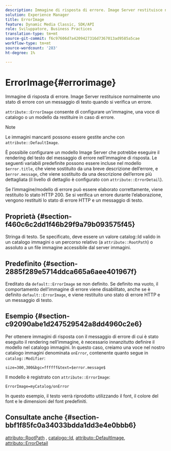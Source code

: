 ```yaml
---
description: Immagine di risposta di errore. Image Server restituisce normalmente uno stato di errore con un messaggio di testo quando si verifica un errore.
solution: Experience Manager
title: ErrorImage
feature: Dynamic Media Classic, SDK/API
role: Sviluppatore, Business Practices
translation-type: tm+mt
source-git-commit: f6c97606d7a4209427316d7367013ad9585a5cae
workflow-type: tm+mt
source-wordcount: '283'
ht-degree: 1%

---
```



# ErrorImage{#errorimage}

Immagine di risposta di errore. Image Server restituisce normalmente uno stato di errore con un messaggio di testo quando si verifica un errore.

`attribute::ErrorImage` consente di configurare un&#39;immagine, una voce di catalogo o un modello da restituire in caso di errore.

>[!NOTE]
>
>Le immagini mancanti possono essere gestite anche con `attribute::DefaultImage`.

È possibile configurare un modello Image Server che potrebbe eseguire il rendering del testo del messaggio di errore nell’immagine di risposta. Le seguenti variabili predefinite possono essere incluse nel modello `$error.title`, che viene sostituito da una breve descrizione dell’errore, e `$error.message`, che viene sostituito da una descrizione dell’errore più dettagliata (il livello di dettaglio è configurato con `attribute::ErrorDetail`).

Se l’immagine/modello di errore può essere elaborato correttamente, viene restituito lo stato HTTP 200. Se si verifica un errore durante l’elaborazione, vengono restituiti lo stato di errore HTTP e un messaggio di testo.

## Proprietà {#section-f460c6c2dd1f46b29f9a79b093575f45}

Stringa di testo. Se specificato, deve essere un valore catalog::Id valido in un catalogo immagini o un percorso relativo (a `attribute::RootPath`) o assoluto a un file immagine accessibile dal server immagini.

## Predefinito {#section-2885f289e5714ddca665a6aee401967f}

Ereditato da `default::ErrorImage` se non definito. Se definito ma vuoto, il comportamento dell’immagine di errore viene disabilitato, anche se è definito `default::ErrorImage`, e viene restituito uno stato di errore HTTP e un messaggio di testo.

## Esempio {#section-c92090abe1d247529542a8dd4960c2e6}

Per ottenere immagini di risposta con il messaggio di errore di cui è stato eseguito il rendering nell’immagine, è necessario innanzitutto definire il modello nel catalogo immagini. In questo caso, creiamo una voce nel nostro catalogo immagini denominata `onError`, contenente quanto segue in `catalog::Modifier`:

`size=300,300&bgc=ffffff&text=$error.message$`

Il modello è registrato con `attribute::ErrorImage`:

`ErrorImage=myCatalog/onError`

In questo esempio, il testo verrà riprodotto utilizzando il font, il colore del font e le dimensioni del font predefiniti.

## Consultate anche {#section-bbf1f85fc0a34033bdda1dd3e4e0bbb6}

[attributo::RootPath](../../../../../is-api/image-catalog/image-serving-api-ref/c-image-catalog-reference/c-attributes-reference/r-rootpath.md#reference-17d57e5967be403b8408fa7214017494) ,  [catalogo::Id](/help/aem-is-ir-api/is-api/image-catalog/image-serving-api-ref/c-image-catalog-reference/c-image-svg-data-reference/c-image-data-reference/r-id-cat.md),  [attributo::DefaultImage](../../../../../is-api/image-catalog/image-serving-api-ref/c-image-catalog-reference/c-attributes-reference/r-is-cat-defaultimage.md#reference-8e9900e129f54ed68462a3c2fc3bc433),  [attributo::ErrorDetail](../../../../../is-api/image-catalog/image-serving-api-ref/c-image-catalog-reference/c-attributes-reference/r-errordetail.md#reference-4987c8cddcba4c88960170e49cafc561)
